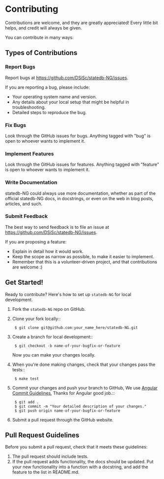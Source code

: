 # Contributing

Contributions are welcome, and they are greatly appreciated! Every little bit helps, and credit will always be given.

You can contribute in many ways:

## Types of Contributions

### Report Bugs

Report bugs at https://github.com/DSiSc/statedb-NG/issues.

If you are reporting a bug, please include:

* Your operating system name and version.
* Any details about your local setup that might be helpful in troubleshooting.
* Detailed steps to reproduce the bug.

### Fix Bugs

Look through the GitHub issues for bugs. Anything tagged with "bug"
is open to whoever wants to implement it.

### Implement Features

Look through the GitHub issues for features. Anything tagged with "feature"
is open to whoever wants to implement it.

### Write Documentation

statedb-NG could always use more documentation, whether as part of the
official statedb-NG docs, in docstrings, or even on the web in blog posts,
articles, and such.

### Submit Feedback

The best way to send feedback is to file an issue at https://github.com/DSiSc/statedb-NG/issues.

If you are proposing a feature:

* Explain in detail how it would work.
* Keep the scope as narrow as possible, to make it easier to implement.
* Remember that this is a volunteer-driven project, and that contributions
  are welcome :)

## Get Started!

Ready to contribute? Here's how to set up `statedb-NG` for local development.

1. Fork the `statedb-NG` repo on GitHub.
2. Clone your fork locally::

        $ git clone git@github.com:your_name_here/statedb-NG.git

3. Create a branch for local development::

        $ git checkout -b name-of-your-bugfix-or-feature

   Now you can make your changes locally.

4. When you're done making changes, check that your changes pass the tests::

        $ make test

6. Commit your changes and push your branch to GitHub, We use [Angular Commit Guidelines](https://github.com/angular/angular.js/blob/master/DEVELOPERS.md#-git-commit-guidelines), Thanks for Angular good job.::

        $ git add .
        $ git commit -m "Your detailed description of your changes."
        $ git push origin name-of-your-bugfix-or-feature

7. Submit a pull request through the GitHub website.

Pull Request Guidelines
-----------------------

Before you submit a pull request, check that it meets these guidelines:

1. The pull request should include tests.
2. If the pull request adds functionality, the docs should be updated. Put
   your new functionality into a function with a docstring, and add the
   feature to the list in README.md.
